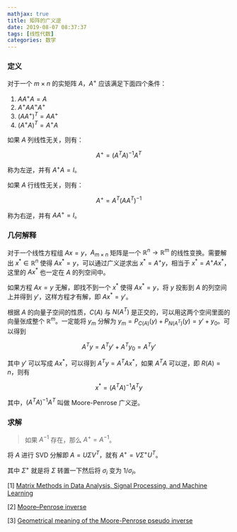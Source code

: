 ```yaml
---
mathjax: true
title: 矩阵的广义逆
date: 2019-08-07 08:37:37
tags: [线性代数]
categories: 数学
---
```


### 定义
对于一个 $m \times n$ 的实矩阵 $A$，$A^+$ 应该满足下面四个条件：

1. $AA^+A = A$
2. $A^+AA^= A^+$
3. $(AA^+)^T = AA^+$
4. $(A^+A)^T = A^+A$

如果 $A$ 列线性无关，则有：

$$
A^+ = (A^TA)^{-1}A^T
$$

称为左逆，并有 $A^+A = I$。

<!--more-->

如果 $A$ 行线性无关，则有：

$$
A^+ = A^T(AA^T)^{-1}
$$

称为右逆，并有 $AA^+ = I$。

### 几何解释
对于一个线性方程组 $Ax = y$，$A_{m \times n}$ 矩阵是一个 $\mathbb{R}^n \to \mathbb{R}^m$ 的线性变换。需要解出 $x^* \in \mathbb{R}^n$ 使得 $Ax^* = y$，可以通过广义逆求出 $x^* = A^+y$，相当于 $x^* = A^+Ax^*$，这里的 $Ax^*$ 也一定在 $A$ 的列空间中。

如果方程 $Ax = y$ 无解，即找不到一个 $x^*$ 使得 $Ax^* = y$，将 $y$ 投影到 $A$ 的列空间上并得到 $y'$，这样方程才有解，即 $Ax^* = y'$。

根据 $A$ 的向量子空间的性质，$C(A)$ 与 $N(A^T)$ 是正交的，可以用这两个空间里面的向量张成整个 $\mathbb{R}^m$。一定能将 $y_m$ 分解为 $y_m = P_{C(A)}(y) + P_{N(A^T)}(y) = y' + y_0$。可以得到

$$
A^Ty = A^Ty' + A^Ty_0 = A^Ty'
$$

其中 $y'$ 可以写成 $Ax^*$，可以得到 $A^Ty = A^TAx^*$，如果 $A^TA$ 可以逆，即 $R(A) = n$，则有

$$
x^* = (A^TA)^{-1}A^Ty
$$

其中，$(A^TA)^{-1}A^T$ 叫做 Moore-Penrose 广义逆。

### 求解

> 如果 $A^{-1}$ 存在，那么 $A^+ = A^{-1}$。

将 $A$ 进行 SVD 分解即 $A = U\Sigma V^T$，就有 $A^+ = V\Sigma^+U^T$。

其中 $\Sigma^+$ 就是将 $\Sigma$ 转置一下然后将 $\sigma_i$ 变为 $1/\sigma_i$。


[1] [Matrix Methods in Data Analysis, Signal Processing, and Machine Learning](https://ocw.mit.edu/courses/mathematics/18-065-matrix-methods-in-data-analysis-signal-processing-and-machine-learning-spring-2018/)

[2] [Moore–Penrose inverse](https://en.wikipedia.org/wiki/Moore%E2%80%93Penrose_inverse)

[3] [Geometrical meaning of the Moore-Penrose pseudo inverse](http://massimozanetti.altervista.org/files/mydocs/geometricalMeaningMoorePenrose.pdf)